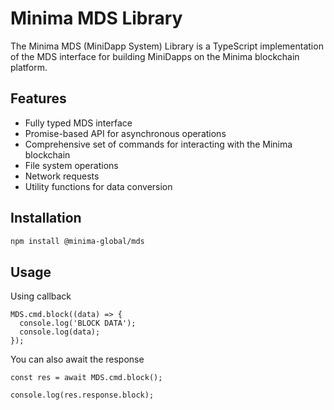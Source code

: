# Minima MDS Library

The Minima MDS (MiniDapp System) Library is a TypeScript implementation of the MDS interface for building MiniDapps on the Minima blockchain platform.

## Features

- Fully typed MDS interface
- Promise-based API for asynchronous operations
- Comprehensive set of commands for interacting with the Minima blockchain
- File system operations
- Network requests
- Utility functions for data conversion

## Installation

```bash
npm install @minima-global/mds
```

## Usage

Using callback

```tsx
MDS.cmd.block((data) => {
  console.log('BLOCK DATA');
  console.log(data);
});
```

You can also await the response

```tsx
const res = await MDS.cmd.block();

console.log(res.response.block);
```
